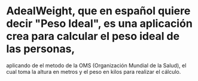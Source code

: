 # AdealWeight, que en español quiere decir "Peso Ideal", es una aplicación crea para calcular el peso ideal de las personas,
aplicando de el metodo de la OMS (Organización Mundial de la Salud), el cual toma la altura en metros y el peso en kilos para
realizar el cálculo.
